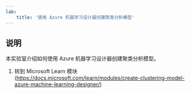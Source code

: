 ```yaml
---
lab:
    title: '使用 Azure 机器学习设计器创建聚类分析模型'
---
```


## 说明
本实验室介绍如何使用 Azure 机器学习设计器创建聚类分析模型。

1.	转到 Microsoft Learn 模块 (https://docs.microsoft.com/learn/modules/create-clustering-model-azure-machine-learning-designer/)

